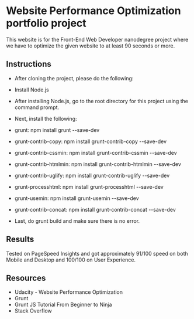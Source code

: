 # Website Performance Optimization portfolio project

This website is for the Front-End Web Developer nanodegree project where we have to optimize the given website to at least 90 seconds or more.

## Instructions

* After cloning the project, please do the following:

* Install Node.js

* After installing Node.js, go to the root directory for this project using the command prompt.

* Next, install the following:

 - grunt: npm install grunt --save-dev

 - grunt-contrib-copy: npm install grunt-contrib-copy --save-dev

 - grunt-contrib-cssmin: npm install grunt-contrib-cssmin --save-dev

 - grunt-contrib-htmlmin: npm install grunt-contrib-htmlmin --save-dev

 - grunt-contrib-uglify: npm install grunt-contrib-uglify --save-dev

 - grunt-processhtml: npm install grunt-processhtml --save-dev

 - grunt-usemin: npm install grunt-usemin --save-dev

 - grunt-contrib-concat: npm install grunt-contrib-concat --save-dev

* Last, do grunt build and make sure there is no error.

## Results
Tested on PageSpeed Insights and got approximately 91/100 speed on both Mobile and Desktop and 100/100 on User Experience.

## Resources
- Udacity - Website Performance Optimization
- Grunt
- Grunt JS Tutorial From Beginner to Ninja
- Stack Overflow

